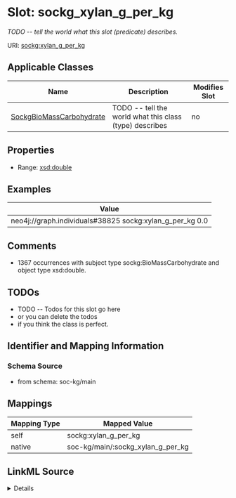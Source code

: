 

# Slot: sockg_xylan_g_per_kg


_TODO -- tell the world what this slot (predicate) describes._





URI: [sockg:xylan_g_per_kg](http://www.semanticweb.org/sockg/ontologies/2024/0/soil-carbon-ontology/xylan_g_per_kg)



<!-- no inheritance hierarchy -->





## Applicable Classes

| Name | Description | Modifies Slot |
| --- | --- | --- |
| [SockgBioMassCarbohydrate](../classes/SockgBioMassCarbohydrate.md) | TODO -- tell the world what this class (type) describes |  no  |







## Properties

* Range: [xsd:double](http://www.w3.org/2001/XMLSchema#double)






## Examples

| Value |
| --- |
| neo4j://graph.individuals#38825 sockg:xylan_g_per_kg 0.0 |

## Comments

* 1367 occurrences with subject type sockg:BioMassCarbohydrate and object type xsd:double.

## TODOs

* TODO -- Todos for this slot go here
* or you can delete the todos
* if you think the class is perfect.

## Identifier and Mapping Information







### Schema Source


* from schema: soc-kg/main




## Mappings

| Mapping Type | Mapped Value |
| ---  | ---  |
| self | sockg:xylan_g_per_kg |
| native | soc-kg/main/:sockg_xylan_g_per_kg |




## LinkML Source

<details>
```yaml
name: sockg_xylan_g_per_kg
description: TODO -- tell the world what this slot (predicate) describes.
todos:
- TODO -- Todos for this slot go here
- or you can delete the todos
- if you think the class is perfect.
comments:
- 1367 occurrences with subject type sockg:BioMassCarbohydrate and object type xsd:double.
examples:
- value: neo4j://graph.individuals#38825 sockg:xylan_g_per_kg 0.0
from_schema: soc-kg/main
rank: 1000
slot_uri: sockg:xylan_g_per_kg
alias: sockg_xylan_g_per_kg
domain_of:
- sockg_BioMassCarbohydrate
range: double

```
</details>